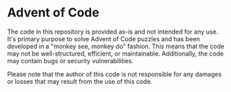 # Advent of Code

The code in this repository is provided as-is and not intended for any use. It's primary purpose to solve Advent of Code puzzles and has been developed in a "monkey see, monkey do" fashion. This means that the code may not be well-structured, efficient, or maintainable. Additionally, the code may contain bugs or security vulnerabilities.

Please note that the author of this code is not responsible for any damages or losses that may result from the use of this code.
